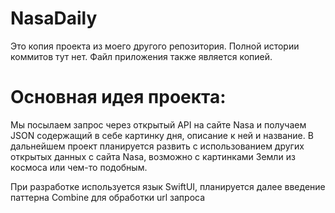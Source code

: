 # NasaDaily
Это копия проекта из моего другого репозитория. Полной истории коммитов тут нет. Файл приложения также является копией.

# Основная идея проекта:
Мы посылаем запрос через открытый API на сайте Nasa и получаем JSON содержащий в себе картинку дня, описание к ней и название. В дальнейшем проект планируется развить с использованием других открытых данных с сайта Nasa, возможно с картинками Земли из космоса или чем-то подобным.

При разработке используется язык SwiftUI, планируется далее введение паттерна Combine для обработки url запроса
